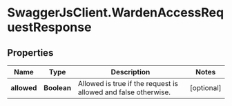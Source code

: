 # SwaggerJsClient.WardenAccessRequestResponse

## Properties
Name | Type | Description | Notes
------------ | ------------- | ------------- | -------------
**allowed** | **Boolean** | Allowed is true if the request is allowed and false otherwise. | [optional] 


